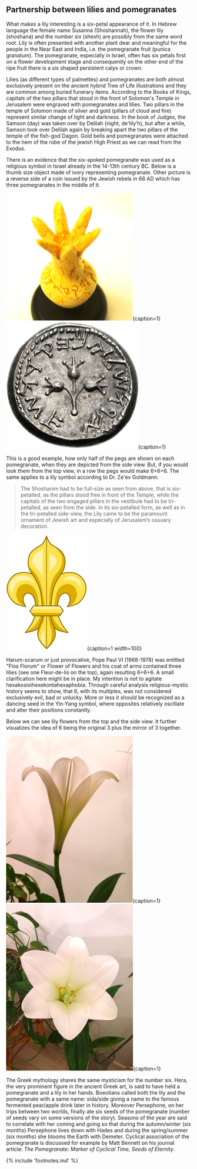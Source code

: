 <!-- pagewrapper -->
## Partnership between lilies and pomegranates

What makes a lily interesting is a six-petal appearance of it. In Hebrew language the female name Susanna (Shoshannah), the flower lily (shoshana) and the number six (shesh) are possibly from the same word root. Lily is often presented with another plant dear and meaningful for the people in the Near East and India, i.e. the pomegranate fruit (punica granatum<!-- cite author="wikipedia.org" title="Pomegranate" date="" location="" type="website" href="https://en.wikipedia.org/wiki/Pomegranate" -->). The pomegranate, especially in Israel, often has six petals first on a flower development stage and consequently on the other end of the ripe fruit there is a six shaped persistent calyx or crown.

Lilies (as different types of palmettes) and pomegranates are both almost exclusively present on the ancient hybrid Tree of Life illustrations and they are common among buried funerary items. According to the Books of Kings<!-- cite author="" title="Old Testament" date="" location="1 Kings 7:17-19" type="selfref" href="#" -->, capitals of the two pillars that stood in the front of Solomon's Temple in Jerusalem were engraved with pomegranates and lilies. Two pillars in the temple of Solomon made of silver and gold (pillars of cloud and fire) represent similar change of light and darkness. In the book of Judges, the Samson (day) was taken over by Delilah (night, de'lily’h), but after a while, Samson took over Delilah again by breaking apart the two pillars of the temple of the fish-god Dagon<!-- cite author="wikipedia.org" title="Samson" date="" location="" type="website" href="https://en.wikipedia.org/wiki/Samson#Death" -->. Gold bells and pomegranates were attached to the hem of the robe of the jewish High Priest as we can read from the Exodus<!-- cite author="" title="Old Testament" date="" location="Exodus 28:33-34, 39:25" type="selfref" href="#" -->.

There is an evidence that the six-spoked pomegranate was used as a religious symbol in Israel already in the 14-13th century BC. Below is a thumb size object made of ivory representing pomegranate<!-- cite author="wikipedia.org" title="Ivory pomegranate" date="" location="" type="website" href="https://en.wikipedia.org/wiki/Ivory_pomegranate" -->. Other picture is a reverse side of a coin issued by the Jewish rebels in 68 AD<!-- cite author="wikipedia.org" title="First Jewish Revolt coinage" date="" location="" type="website" href="https://en.wikipedia.org/wiki/First_Jewish_Revolt_coinage" --> which has three pomegranates in the middle of it.

![The pomegranate with six pegs](/media/pomegranatethumb1.png){caption=1}
![Three pomegranates in a coin](/media/israelcoin1.png){caption=1}
<!-- clear -->

This is a good example, how only half of the pegs are shown on each pomegranate, when they are depicted from the side view. But, if you would look them from the top view, in a row the pegs would make 6+6+6. The same applies to a lily symbol according to Dr. Ze'ev Goldmann<!-- cite author="Dr. Ze'ev Goldmann" title="Star of David" date="2008" location="" type="website" href="http://zeevgoldmann.blogspot.fi/2008/08/ii-star-of-david-on-mosaic-floor-at-ein.html" -->:

> The Shoshanim had to be full-size as seen from above, that is six-petalled, as the pillars stood free in front of the Temple, while the capitals of the two engaged pillars in the vestibule had to be tri-petalled, as seen from the side. In its six-petalled form, as well as in the tri-petalled side-view, the Lily came to be the paramount ornament of Jewish art and especially of Jerusalem’s ossuary decoration.

![Fleu-de-lys](/media/fleur-de-lys.png){caption=1 width=100}

Harum-scarum or just provocative, Pope Paul VI (1968-1978) was entitled "Flos Florum" or Flower of Flowers and his coat of arms contained three lilies (see one Fleur-de-lis on the top), again resulting 6+6+6. A small clarification here might be in place. My intention is not to agitate hexakosioihexekontahexaphobia. Through careful analysis religious-mystic history seems to show, that 6, with its multiples, was not considered exclusively evil, bad or unlucky. More or less it should be recognized as a dancing seed in the Yin-Yang symbol, where opposites relatively oscillate and alter their positions constantly.

Below we can see lily flowers from the top and the side view. It further visualizes the idea of 6 being the original 3 plus the mirror of 3 together.

![Lily from the side view](/media/lilyside.png){caption=1}
![Lily from the top view](/media/lilytop.png){caption=1}
<!-- clear -->

The Greek mythology shares the same mysticism for the number six. Hera, the very prominent figure in the ancient Greek art, is said to have held a pomegranate and a lily in her hands. Boeotians called both the lily and the pomegranate with a same name: sida/side<!-- cite author="Krzysztof Tomasz Witczak" title="On The Anatolian Origin Of Ancient Greek σίδη" date="2012" location="Page 115" type="book" href="https://digilib.phil.muni.cz/bitstream/handle/11222.digilib/131952/1_GraecoLatinaBrunensia_19-2014-2_9.pdf" --> giving a name to the famous fermented pear/apple drink later in history. Moreover Persephone<!-- cite author="wikipedia.org" title="Persephone" date="" location="" type="website" href="https://en.wikipedia.org/wiki/Persephone" -->, on her trips between two worlds, finally ate six seeds of the pomegranate (number of seeds vary on some versions of the story). Seasons of the year are said to correlate with her coming and going so that during the autumn/winter (six months) Persephone lives down with Hades and during the spring/summer (six months) she blooms the Earth with Demeter. Cyclical association of the pomegranate is discussed for example by Matt Bennett on his journal article: *The Pomegranate: Marker of Cyclical Time, Seeds of Eternity*<!-- cite author="Matt Bennett" title="The Pomegranate: Marker of Cyclical Time, Seeds of Eternity" date="2011" location="" type="book" href="http://www.ijhssnet.com/journals/Vol_1_No_19_December_2011/7.pdf" -->.

<!-- endpagewrapper -->

{% include 'footnotes.md' %}
